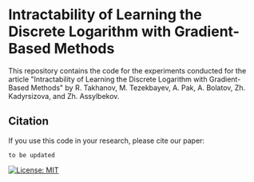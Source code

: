 # Intractability of Learning the Discrete Logarithm with Gradient-Based Methods

This repository contains the code for the experiments conducted for the article "Intractability of Learning the Discrete Logarithm with Gradient-Based Methods" by R. Takhanov, M. Tezekbayev, A. Pak, A. Bolatov, Zh. Kadyrsizova, and Zh. Assylbekov.

## Citation
If you use this code in your research, please cite our paper:
```
to be updated
```

[![License: MIT](https://img.shields.io/badge/License-MIT-yellow.svg)](https://github.com/armanbolatov/hardness_of_learning/blob/main/LICENSE)